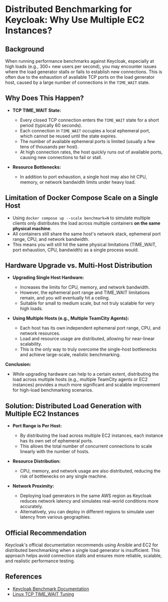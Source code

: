 # Distributed Benchmarking for Keycloak: Why Use Multiple EC2 Instances?

## Background

When running performance benchmarks against Keycloak, especially at high loads (e.g., 300+ new users per second), you may encounter issues where the load generator stalls or fails to establish new connections. This is often due to the exhaustion of available TCP ports on the load generator host, caused by a large number of connections in the `TIME_WAIT` state.

## Why Does This Happen?

- **TCP TIME_WAIT State:**
  - Every closed TCP connection enters the `TIME_WAIT` state for a short period (typically 60 seconds).
  - Each connection in `TIME_WAIT` occupies a local ephemeral port, which cannot be reused until the state expires.
  - The number of available ephemeral ports is limited (usually a few tens of thousands per host).
  - At high connection rates, the host quickly runs out of available ports, causing new connections to fail or stall.

- **Resource Bottlenecks:**
  - In addition to port exhaustion, a single host may also hit CPU, memory, or network bandwidth limits under heavy load.

## Limitation of Docker Compose Scale on a Single Host

- Using `docker compose up --scale benchmark=N` to simulate multiple clients only distributes the load across multiple containers **on the same physical machine**.
- All containers still share the same host's network stack, ephemeral port range, CPU, and network bandwidth.
- This means you will still hit the same physical limitations (TIME_WAIT, port exhaustion, CPU, bandwidth) as a single process would.

## Hardware Upgrade vs. Multi-Host Distribution

- **Upgrading Single Host Hardware:**
  - Increases the limits for CPU, memory, and network bandwidth.
  - However, the ephemeral port range and TIME_WAIT limitations remain, and you will eventually hit a ceiling.
  - Suitable for small to medium scale, but not truly scalable for very high loads.

- **Using Multiple Hosts (e.g., Multiple TeamCity Agents):**
  - Each host has its own independent ephemeral port range, CPU, and network resources.
  - Load and resource usage are distributed, allowing for near-linear scalability.
  - This is the only way to truly overcome the single-host bottlenecks and achieve large-scale, realistic benchmarking.

**Conclusion:**
- While upgrading hardware can help to a certain extent, distributing the load across multiple hosts (e.g., multiple TeamCity agents or EC2 instances) provides a much more significant and scalable improvement for high-load benchmarking scenarios.

## Solution: Distributed Load Generation with Multiple EC2 Instances

- **Port Range is Per Host:**
  - By distributing the load across multiple EC2 instances, each instance has its own set of ephemeral ports.
  - This allows the total number of concurrent connections to scale linearly with the number of hosts.

- **Resource Distribution:**
  - CPU, memory, and network usage are also distributed, reducing the risk of bottlenecks on any single machine.

- **Network Proximity:**
  - Deploying load generators in the same AWS region as Keycloak reduces network latency and simulates real-world conditions more accurately.
  - Alternatively, you can deploy in different regions to simulate user latency from various geographies.

## Official Recommendation

Keycloak's official documentation recommends using Ansible and EC2 for distributed benchmarking when a single load generator is insufficient. This approach helps avoid connection stalls and ensures more reliable, scalable, and realistic performance testing.

## References
- [Keycloak Benchmark Documentation](https://www.keycloak.org/benchmark/)
- [Linux TCP TIME_WAIT Tuning](https://tldp.org/HOWTO/TCP-Keepalive-HOWTO/overview.html)
